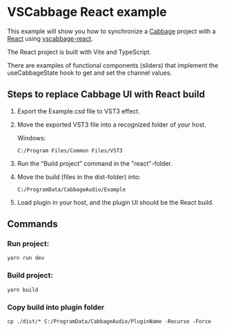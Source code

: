 # VSCabbage React example

This example will show you how to synchronize a [Cabbage](https://cabbageaudio.com/) project with a [React](https://github.com/facebook/react) using [vscabbage-react](https://github.com/hdale94/vscabbage-react).

The React project is built with Vite and TypeScript.

There are examples of functional components (sliders) that implement the useCabbageState hook to get and set the channel values.

## Steps to replace Cabbage UI with React build

1.  Export the Example.csd file to VST3 effect.

2.  Move the exported VST3 file into a recognized folder of your host.

    Windows:

        C:/Program Files/Common Files/VST3

3.  Run the “Build project” command in the "react"-folder.

4.  Move the build (files in the dist-folder) into:

        C:/ProgramData/CabbageAudio/Example

5.  Load plugin in your host, and the plugin UI should be the React build.

## Commands

### Run project:

    yarn run dev

### Build project:

    yarn build

### Copy build into plugin folder

    cp ./dist/* C:/ProgramData/CabbageAudio/PluginName -Recurse -Force
